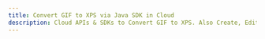---title: Convert GIF to XPS via Java SDK in Clouddescription: Cloud APIs & SDKs to Convert GIF to XPS. Also Create, Edit & Render Microsoft Word & OpenOffice documents in the Cloud.---